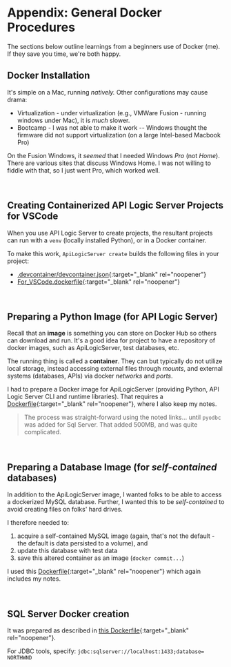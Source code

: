 
# Appendix: General Docker Procedures

The sections below outline learnings from a beginners use of Docker (me).  If they save you time, we're both happy.

## Docker Installation

It's simple on a Mac, running _natively._  Other configurations may cause drama:

* Virtualization - under virtualization (e.g., VMWare Fusion - running windows under Mac), it is _much_ slower.
* Bootcamp - I was not able to make it work -- Windows thought the firmware did not support virtualization (on a large Intel-based Macbook Pro)

On the Fusion Windows, it *seemed* that I needed Windows _Pro_ (not _Home_).  There are various sites that
discuss Windows Home.  I was not willing to fiddle with that, so I just went Pro, which worked well.

&nbsp;

## Creating Containerized API Logic Server Projects for VSCode

When you use API Logic Server to create projects, the resultant projects can run with a `venv` (locally installed Python), or in a Docker container.

To make this work, `ApiLogicServer create` builds the following files in your project:

* [.devcontainer/devcontainer.json](https://github.com/valhuber/ApiLogicServer/blob/main/api_logic_server_cli/project_prototype/.devcontainer/devcontainer.json){:target="_blank" rel="noopener"}
* [For_VSCode.dockerfile](https://github.com/valhuber/ApiLogicServer/blob/main/api_logic_server_cli/project_prototype/For_VSCode.dockerfile){:target="_blank" rel="noopener"}

&nbsp;

## Preparing a Python Image (for API Logic Server)

Recall that an **image** is something you can store on Docker Hub so others can download and run.  It's a good idea for project to have a repository of docker images, such as ApiLogicServer, test databases, etc.

The running thing is called a **container**.  They can but typically do not utilize local storage, instead accessing external files through _mounts_, and external systems (databases, APIs) via docker _networks_ and _ports_.

I had to prepare a Docker image for ApiLogicServer (providing Python, API Logic Server CLI and runtime libraries).  That requires a [Dockerfile](https://github.com/valhuber/ApiLogicServer/blob/main/docker/api_logic_server.Dockerfile){:target="_blank" rel="noopener"}, where I also keep my notes.

> The process was straight-forward using the noted links... until `pyodbc` was added for Sql Server.  That added 500MB, and was quite complicated.

&nbsp;

## Preparing a Database Image (for _self-contained_ databases)

In addition to the ApiLogicServer image, I wanted folks to be able to access a dockerized MySQL database.  Further, I wanted this to be *self-contained* to avoid creating files on folks' hard drives.

I therefore needed to:

1. acquire a self-contained MySQL image (again, that's not the default - the default is data persisted to a volume), and
2. update this database with test data
3. save this altered container as an image (`docker commit...`)

I used this [Dockerfile](https://github.com/valhuber/ApiLogicServer/blob/main/tests/docker_databases/Dockerfile-MySQL-container-data){:target="_blank" rel="noopener"} which again includes my notes.

&nbsp;

## SQL Server Docker creation

It was prepared as described in [this Dockerfile](https://github.com/valhuber/ApiLogicServer/blob/main/tests/docker_databases/Dockerfile-SqlSvr-instructions){:target="_blank" rel="noopener"}.

For JDBC tools, specify: ```jdbc:sqlserver://localhost:1433;database= NORTHWND```